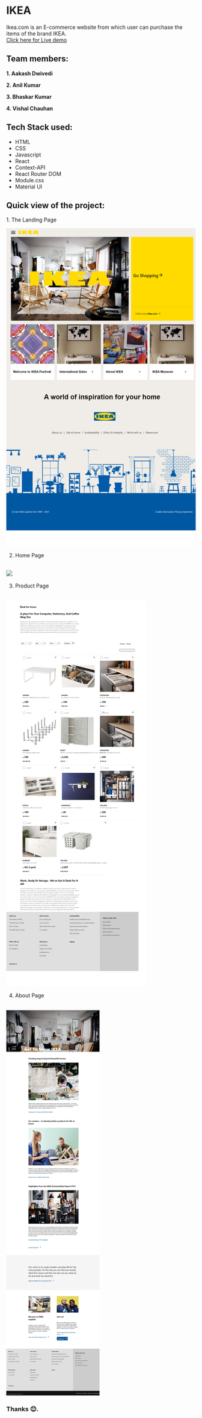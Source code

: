 # IKEA
Ikea.com is an E-commerce website from which user can purchase the items of the brand IKEA.<br/>
<a href="https://ikea-clone2.vercel.app/" target="_blank">Click here for Live demo</a>

## Team members:
<p><b>1. Aakash Dwivedi</b></p>
<p><b>2. Anil Kumar</b></p>
<p><b>3. Bhaskar Kumar</b></p>
<p><b>4. Vishal Chauhan</b></p>

## Tech Stack used:
<ul>
  <li>HTML</li>
  <li>CSS</li>
  <li>Javascript</li>
  <li>React</li>
  <li>Context-API</li>
  <li>React Router DOM</li>
  <li>Module.css</li>
  <li>Material UI</li>
</ul>

<h2>Quick view of the project:</h2>
1. The Landing Page
<p></p>
<img src="https://github.com/VishalChauhan562/Ikea-Clone/blob/main/my-app/Pics/LandingPage.png" />


2. Home Page
<br>
<img src="https://github.com/VishalChauhan562/Ikea-Clone/blob/main/my-app/Pics/HomePage.png" />

3. Product Page
<br>
<img src="https://github.com/VishalChauhan562/Ikea-Clone/blob/main/my-app/Pics/Product.png" />

4. About Page
<br>
<img src="https://github.com/VishalChauhan562/Ikea-Clone/blob/main/my-app/Pics/AboutPage.png" />

### Thanks 😊.
